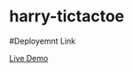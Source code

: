 # harry-tictactoe

#Deployemnt Link

<a href="https://jocular-sable-dca6cc.netlify.app/" target="_blank">Live Demo</a>
